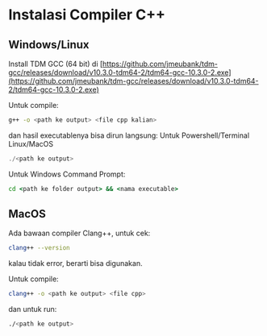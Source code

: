 # Instalasi Compiler C++

## Windows/Linux
Install TDM GCC (64 bit) di [https://github.com/jmeubank/tdm-gcc/releases/download/v10.3.0-tdm64-2/tdm64-gcc-10.3.0-2.exe](https://github.com/jmeubank/tdm-gcc/releases/download/v10.3.0-tdm64-2/tdm64-gcc-10.3.0-2.exe)

Untuk compile:
```bash
g++ -o <path ke output> <file cpp kalian>
```
dan hasil executablenya bisa dirun langsung:
Untuk Powershell/Terminal Linux/MacOS
```ps1
./<path ke output>
```
Untuk Windows Command Prompt:
```cmd
cd <path ke folder output> && <nama executable>
```

## MacOS
Ada bawaan compiler Clang++, untuk cek:
```bash
clang++ --version
```
kalau tidak error, berarti bisa digunakan.

Untuk compile:
```bash
clang++ -o <path ke output> <file cpp>
```
dan untuk run:
```bash
./<path ke output>
```
